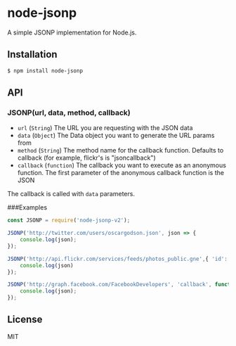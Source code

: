# node-jsonp

A simple JSONP implementation for Node.js.

## Installation

``` bash
$ npm install node-jsonp
```

## API

### JSONP(url, data, method, callback)

- `url` (`String`) The URL you are requesting with the JSON data
- `data` (`Object`) The Data object you want to generate the URL params from
- `method` (`String`) The method name for the callback function. Defaults to callback (for example, flickr's is "jsoncallback")
- `callback` (`function`) The callback you want to execute as an anonymous function. The first parameter of the anonymous callback function is the JSON

The callback is called with `data` parameters.

###Examples
```js
const JSONP = require('node-jsonp-v2');

JSONP('http://twitter.com/users/oscargodson.json', json => {
	console.log(json);
});

JSONP('http://api.flickr.com/services/feeds/photos_public.gne',{ 'id': '12389944@N03', 'format': 'json' },'jsoncallback', json => {
    console.log(json)
});

JSONP('http://graph.facebook.com/FacebookDevelopers', 'callback', function(json){
    console.log(json);
});
```

## License

MIT

